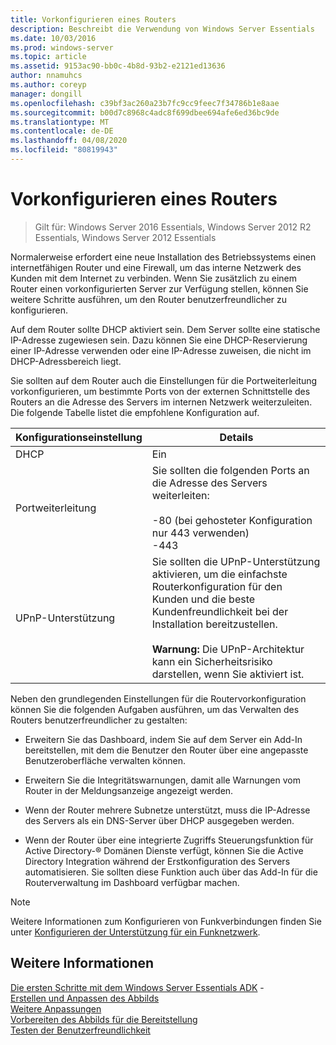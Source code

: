 ```yaml
---
title: Vorkonfigurieren eines Routers
description: Beschreibt die Verwendung von Windows Server Essentials
ms.date: 10/03/2016
ms.prod: windows-server
ms.topic: article
ms.assetid: 9153ac90-bb0c-4b8d-93b2-e2121ed13636
author: nnamuhcs
ms.author: coreyp
manager: dongill
ms.openlocfilehash: c39bf3ac260a23b7fc9cc9feec7f34786b1e8aae
ms.sourcegitcommit: b00d7c8968c4adc8f699dbee694afe6ed36bc9de
ms.translationtype: MT
ms.contentlocale: de-DE
ms.lasthandoff: 04/08/2020
ms.locfileid: "80819943"
---
```

# <a name="preconfiguring-a-router"></a>Vorkonfigurieren eines Routers

>Gilt für: Windows Server 2016 Essentials, Windows Server 2012 R2 Essentials, Windows Server 2012 Essentials

Normalerweise erfordert eine neue Installation des Betriebssystems einen internetfähigen Router und eine Firewall, um das interne Netzwerk des Kunden mit dem Internet zu verbinden. Wenn Sie zusätzlich zu einem Router einen vorkonfigurierten Server zur Verfügung stellen, können Sie weitere Schritte ausführen, um den Router benutzerfreundlicher zu konfigurieren.  
  
 Auf dem Router sollte DHCP aktiviert sein. Dem Server sollte eine statische IP-Adresse zugewiesen sein. Dazu können Sie eine DHCP-Reservierung einer IP-Adresse verwenden oder eine IP-Adresse zuweisen, die nicht im DHCP-Adressbereich liegt.  
  
 Sie sollten auf dem Router auch die Einstellungen für die Portweiterleitung vorkonfigurieren, um bestimmte Ports von der externen Schnittstelle des Routers an die Adresse des Servers im internen Netzwerk weiterzuleiten. Die folgende Tabelle listet die empfohlene Konfiguration auf.  
  
|Konfigurationseinstellung|Details|  
|---------------------------|-------------|  
|DHCP|Ein|  
|Portweiterleitung|Sie sollten die folgenden Ports an die Adresse des Servers weiterleiten:<br /><br /> -80 (bei gehosteter Konfiguration nur 443 verwenden)<br />-443|  
|UPnP-Unterstützung|Sie sollten die UPnP-Unterstützung aktivieren, um die einfachste Routerkonfiguration für den Kunden und die beste Kundenfreundlichkeit bei der Installation bereitzustellen.<br /><br /> **Warnung:** Die UPnP-Architektur kann ein Sicherheitsrisiko darstellen, wenn Sie aktiviert ist.|  
  
 Neben den grundlegenden Einstellungen für die Routervorkonfiguration können Sie die folgenden Aufgaben ausführen, um das Verwalten des Routers benutzerfreundlicher zu gestalten:  
  
-   Erweitern Sie das Dashboard, indem Sie auf dem Server ein Add-In bereitstellen, mit dem die Benutzer den Router über eine angepasste Benutzeroberfläche verwalten können.  
  
-   Erweitern Sie die Integritätswarnungen, damit alle Warnungen vom Router in der Meldungsanzeige angezeigt werden.  
  
-   Wenn der Router mehrere Subnetze unterstützt, muss die IP-Adresse des Servers als ein DNS-Server über DHCP ausgegeben werden.  
  
-   Wenn der Router über eine integrierte Zugriffs Steuerungsfunktion für Active Directory-&reg; Domänen Dienste verfügt, können Sie die Active Directory Integration während der Erstkonfiguration des Servers automatisieren. Sie sollten diese Funktion auch über das Add-In für die Routerverwaltung im Dashboard verfügbar machen.  
  
> [!NOTE]
>  Weitere Informationen zum Konfigurieren von Funkverbindungen finden Sie unter [Konfigurieren der Unterstützung für ein Funknetzwerk](Configure-Support-for-a-Wireless-Network.md).  
  
## <a name="see-also"></a>Weitere Informationen  
 [Die ersten Schritte mit dem Windows Server Essentials ADK](Getting-Started-with-the-Windows-Server-Essentials-ADK.md) -   
 [Erstellen und Anpassen des Abbilds](Creating-and-Customizing-the-Image.md)   
 [Weitere Anpassungen](Additional-Customizations.md)   
 [Vorbereiten des Abbilds für die Bereitstellung](Preparing-the-Image-for-Deployment.md)   
 [Testen der Benutzerfreundlichkeit](Testing-the-Customer-Experience.md)